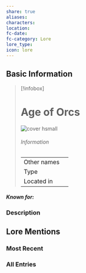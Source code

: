 ```yaml
---
share: true
aliases: 
characters: 
location: 
fc-date: 
fc-category: Lore
lore_type: 
icon: lore
---
```

## Basic Information
> [!infobox]
> # Age of Orcs
> ![cover hsmall](insertimage.png)
> ###### Information
> |   |  |
> | ---- | ---- |
> | Other names | |
> | Type||
> | Located in | |
##### Known for:
### Description
## Lore Mentions
### Most Recent

### All Entries

